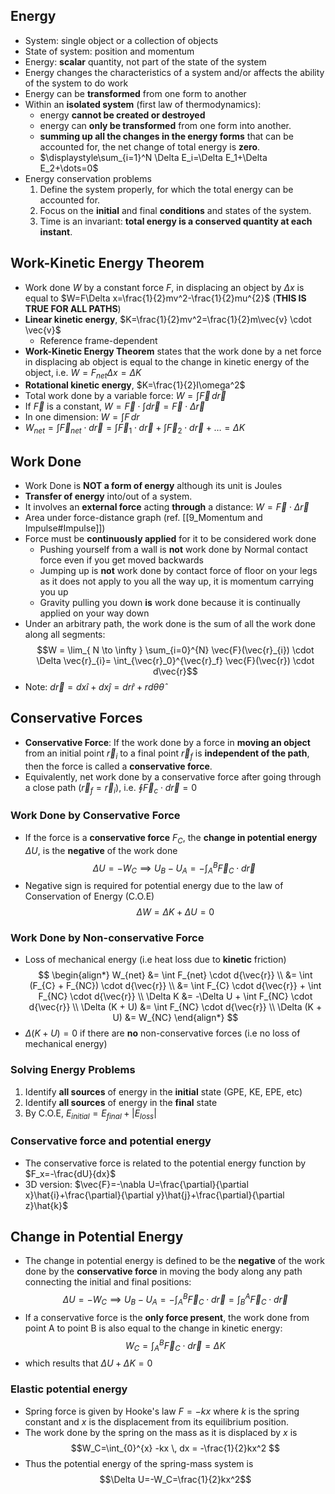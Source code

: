 ## Energy
- System: single object or a collection of objects
- State of system: position and momentum
- Energy: **scalar** quantity, not part of the state of the system
- Energy changes the characteristics of a system and/or affects the ability of the system to do work
- Energy can be **transformed** from one form to another
- Within an **isolated system** (first law of thermodynamics):
	- energy **cannot be created or destroyed**
	- energy can **only be transformed** from one form into another.
	- **summing up all the changes in the energy forms** that can be accounted for, the net change of total energy is **zero**.
	- $\displaystyle\sum_{i=1}^N \Delta E_i=\Delta E_1+\Delta E_2+\dots=0$
- Energy conservation problems
	1. Define the system properly, for which the total energy can be accounted for.
	2. Focus on the **initial** and final **conditions** and states of the system.
	3. Time is an invariant: **total energy is a conserved quantity at each instant**.
## Work-Kinetic Energy Theorem
- Work done $W$ by a constant force $F$, in displacing an object by $\Delta x$ is equal to $W=F\Delta x=\frac{1}{2}mv^2-\frac{1}{2}mu^{2}$ (**THIS IS TRUE FOR ALL PATHS**)
- **Linear kinetic energy**, $K=\frac{1}{2}mv^2=\frac{1}{2}m\vec{v} \cdot \vec{v}$
	- Reference frame-dependent
- **Work-Kinetic Energy Theorem** states that the work done by a net force in displacing ab object is equal to the change in kinetic energy of the object, i.e. $W=F_{net}\Delta x=\Delta K$
- **Rotational kinetic energy**, $K=\frac{1}{2}I\omega^2$
- Total work done by a variable force: $W=\int \vec{F}\,d\vec{r}$
- If $\vec{F}$ is a constant, $W=\vec{F}\cdot \int d\vec{r}=\vec{F}\cdot \Delta \vec{r}$
- In one dimension: $W=\int F\,dr$
- $W_{net}=\int \vec{F}_{net}\cdot d\vec{r}=\int\vec{F}_{1}\cdot d\vec{r}+\int\vec{F}_{2}\cdot d\vec{r}+\dots=\Delta K$
## Work Done
- Work Done is **NOT a form of energy** although its unit is Joules
- **Transfer of energy** into/out of a system.
- It involves an **external force** acting **through** a distance: $W=\vec{F}\cdot \Delta \vec{r}$
- Area under force-distance graph (ref. [[9_Momentum and Impulse#Impulse]])
- Force must be **continuously applied** for it to be considered work done
	- Pushing yourself from a wall is **not** work done by Normal contact force even if you get moved backwards
	- Jumping up is **not** work done by contact force of floor on your legs as it does not apply to you all the way up, it is momentum carrying you up
	- Gravity pulling you down **is** work done because it is continually applied on your way down
- Under an arbitrary path, the work done is the sum of all the work done along all segments: $$W = \lim_{ N \to \infty } \sum_{i=0}^{N} \vec{F}(\vec{r}_{i}) \cdot \Delta \vec{r}_{i}= \int_{\vec{r}_0}^{\vec{r}_f} \vec{F}(\vec{r}) \cdot d\vec{r}$$
- Note: $d\vec{r}=dx\hat{i}+dx\hat{j}=dr\hat{r}+rd\theta\hat{\theta}$
## Conservative Forces
- **Conservative Force**: If the work done by a force in **moving an object** from an initial point $\vec{r}_{i}$ to a final point $\vec{r}_{f}$ is **independent of the path**, then the force is called a **conservative force**. 
- Equivalently, net work done by a conservative force after going through a close path $(\vec{r}_{f}=\vec{r}_{i})$, i.e. $\oint \vec{F}_c \cdot d\vec{r}=0$
### Work Done by Conservative Force
- If the force is a **conservative force** $F_C$, the **change in potential energy** $\Delta U$, is the **negative** of the work done
$$
\Delta U=-W_C\implies U_B-U_A=-\int_{A}^{B}\vec{F}_C \cdot d\vec{r}\
$$
- Negative sign is required for potential energy due to the law of Conservation of Energy (C.O.E)
$$
\Delta W = \Delta K + \Delta U = 0
$$
### Work Done by Non-conservative Force
- Loss of mechanical energy (i.e heat loss due to **kinetic** friction)
$$
\begin{align*}
W_{net} &= \int F_{net} \cdot d{\vec{r}} \\
&= \int (F_{C} + F_{NC}) \cdot d{\vec{r}} \\
&= \int F_{C} \cdot d{\vec{r}} + \int F_{NC} \cdot d{\vec{r}} \\
\Delta K &= -\Delta U + \int F_{NC} \cdot d{\vec{r}} \\
\Delta (K + U) &= \int F_{NC} \cdot d{\vec{r}} \\
\Delta (K + U) &= W_{NC}
\end{align*}
$$
- $\Delta (K + U) = 0$ if there are **no** non-conservative forces (i.e no loss of mechanical energy)
### Solving Energy Problems
1. Identify **all sources** of energy in the **initial** state (GPE, KE, EPE, etc)
2. Identify **all sources** of energy in the **final** state
3. By C.O.E, $E_{initial} = E_{final} + |E_{loss}|$
### Conservative force and potential energy
- The conservative force is related to the potential energy function by $F_x=-\frac{dU}{dx}$
- 3D version: $\vec{F}=-\nabla U=\frac{\partial}{\partial x}\hat{i}+\frac{\partial}{\partial y}\hat{j}+\frac{\partial}{\partial z}\hat{k}$
## Change in Potential Energy
- The change in potential energy is defined to be the **negative** of the work done by the **conservative force** in moving the body along any path connecting the initial and final positions: $$
\Delta U=-W_C \implies U_B-U_A=-\int_A^B \vec{F}_C \cdot d\vec{r} = \int_B^A \vec{F}_C \cdot d\vec{r}
$$
- If a conservative force is the **only force present**, the work done from point A to point B is also equal to the change in kinetic energy: $$W_C=\int_A^B \vec{F}_C \cdot d\vec{r} = \Delta K$$
- which results that $\Delta U+\Delta K=0$
### Elastic potential energy
- Spring force is given by Hooke's law $F=-kx$ where $k$ is the spring constant and $x$ is the displacement from its equilibrium position.
- The work done by the spring on the mass as it is displaced by $x$ is $$W_C=\int_{0}^{x} -kx \, dx = -\frac{1}{2}kx^2 $$
- Thus the potential energy of the spring-mass system is $$\Delta U=-W_C=\frac{1}{2}kx^2$$